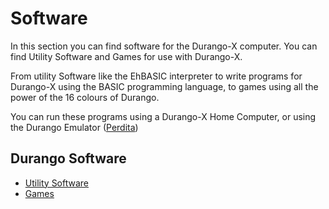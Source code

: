 # Software

In this section you can find software for the Durango-X computer. You can find Utility Software and Games for use with Durango-X.

From utility Software like the EhBASIC interpreter to write programs for Durango-X using the BASIC programming language, to games using all the power of the 16 colours of Durango.

You can run these programs using a Durango-X Home Computer, or using the Durango Emulator ([Perdita](/tools/perdita))

## Durango Software

* [Utility Software](roms.md)
* [Games](games.md)
